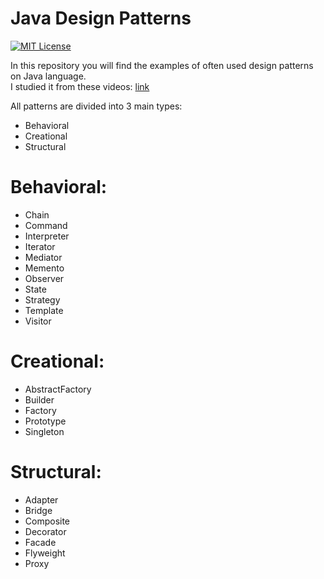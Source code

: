 # Java Design Patterns
[![MIT License](https://img.shields.io/pypi/l/aiogram.svg?style=flat-square)](https://opensource.org/licenses/MIT)

In this repository you will find the examples of often used design patterns on Java language. <br>
I studied it from these
videos: [link](https://www.youtube.com/watch?v=k6oh9C_71mE&list=PLlsMRoVt5sTPgGbinwOVnaF1mxNeLAD7P)

All patterns are divided into 3 main types: 

* Behavioral
* Creational
* Structural

# Behavioral: 
* Chain 
* Command 
* Interpreter 
* Iterator 
* Mediator 
* Memento 
* Observer 
* State 
* Strategy 
* Template 
* Visitor

# Creational: 
* AbstractFactory
* Builder
* Factory
* Prototype
* Singleton

# Structural: 
* Adapter
* Bridge
* Composite
* Decorator
* Facade
* Flyweight
* Proxy
